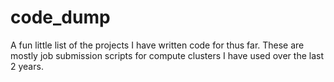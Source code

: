 # code_dump
A fun little list of the projects I have written code for thus far.
These are mostly job submission scripts for compute clusters I have used over the last 2 years.
